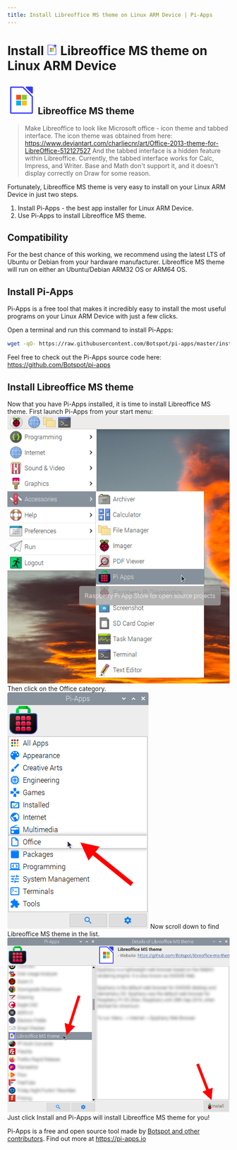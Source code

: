 ```yaml
---
title: Install Libreoffice MS theme on Linux ARM Device | Pi-Apps
---
```

<div class="simple-install-content content">

# Install <img src="/img/app-icons/Libreoffice MS theme/icon-64.png" height=24> Libreoffice MS theme on Linux ARM Device

## <img src="/img/app-icons/Libreoffice MS theme/icon-64.png"> Libreoffice MS theme
> Make Libreoffice to look like Microsoft office - icon theme and tabbed interface.
> The icon theme was obtained from here: https://www.deviantart.com/charliecnr/art/Office-2013-theme-for-LibreOffice-512127527
> And the tabbed interface is a hidden feature within Libreoffice.
> Currently, the tabbed interface works for Calc, Impress, and Writer. Base and Math don't support it, and it doesn't display correctly on Draw for some reason.

Fortunately, Libreoffice MS theme is very easy to install on your Linux ARM Device in just two steps.
1. Install Pi-Apps - the best app installer for Linux ARM Device.
2. Use Pi-Apps to install Libreoffice MS theme.
</div>
<div class="simple-install-content content">

## Compatibility
For the best chance of this working, we recommend using the latest LTS of Ubuntu or Debian from your hardware manufacturer.
Libreoffice MS theme will run on either an Ubuntu/Debian ARM32 OS or ARM64 OS.
</div>
<div class="simple-install-content content">

## Install Pi-Apps

Pi-Apps is a free tool that makes it incredibly easy to install the most useful programs on your Linux ARM Device with just a few clicks.

Open a terminal and run this command to install Pi-Apps:
```bash
wget -qO- https://raw.githubusercontent.com/Botspot/pi-apps/master/install | bash
```
Feel free to check out the Pi-Apps source code here: https://github.com/Botspot/pi-apps
</div>
<div class="simple-install-content content">

## Install Libreoffice MS theme

Now that you have Pi-Apps installed, it is time to install Libreoffice MS theme.
First launch Pi-Apps from your start menu:
<img src="/img/start-menu.png">
Then click on the Office category.
<img src="/img/category-selections/Office.png">
Now scroll down to find Libreoffice MS theme in the list.
<img src="/img/app-icons/Libreoffice MS theme/app-selection.png">
Just click Install and Pi-Apps will install Libreoffice MS theme for you!
</div>
<div class="simple-install-content content">

Pi-Apps is a free and open source tool made by [Botspot and other contributors](/about/#contributors). Find out more at https://pi-apps.io
</div>
